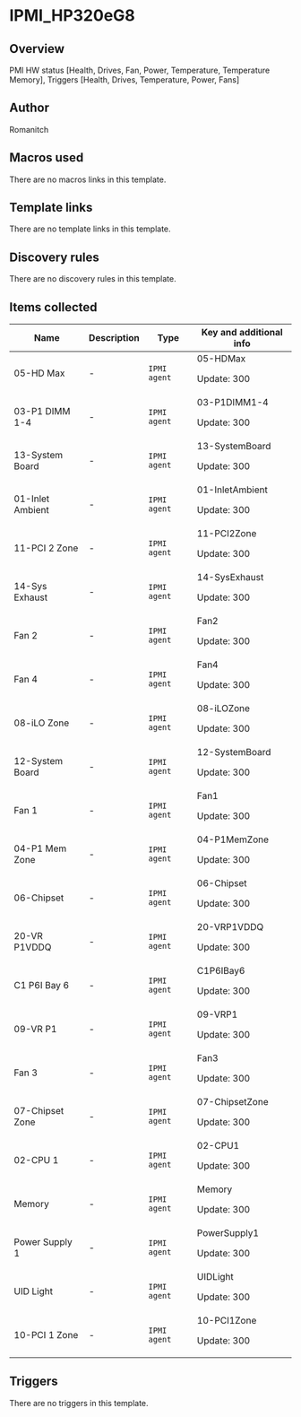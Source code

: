 # IPMI_HP320eG8

## Overview

PMI HW status [Health, Drives, Fan, Power, Temperature, Temperature Memory], Triggers [Health, Drives, Temperature, Power, Fans]



## Author

Romanitch

## Macros used

There are no macros links in this template.

## Template links

There are no template links in this template.

## Discovery rules

There are no discovery rules in this template.

## Items collected

|Name|Description|Type|Key and additional info|
|----|-----------|----|----|
|05-HD Max|<p>-</p>|`IPMI agent`|05-HDMax<p>Update: 300</p>|
|03-P1 DIMM 1-4|<p>-</p>|`IPMI agent`|03-P1DIMM1-4<p>Update: 300</p>|
|13-System Board|<p>-</p>|`IPMI agent`|13-SystemBoard<p>Update: 300</p>|
|01-Inlet Ambient|<p>-</p>|`IPMI agent`|01-InletAmbient<p>Update: 300</p>|
|11-PCI 2 Zone|<p>-</p>|`IPMI agent`|11-PCI2Zone<p>Update: 300</p>|
|14-Sys Exhaust|<p>-</p>|`IPMI agent`|14-SysExhaust<p>Update: 300</p>|
|Fan 2|<p>-</p>|`IPMI agent`|Fan2<p>Update: 300</p>|
|Fan 4|<p>-</p>|`IPMI agent`|Fan4<p>Update: 300</p>|
|08-iLO Zone|<p>-</p>|`IPMI agent`|08-iLOZone<p>Update: 300</p>|
|12-System Board|<p>-</p>|`IPMI agent`|12-SystemBoard<p>Update: 300</p>|
|Fan 1|<p>-</p>|`IPMI agent`|Fan1<p>Update: 300</p>|
|04-P1 Mem Zone|<p>-</p>|`IPMI agent`|04-P1MemZone<p>Update: 300</p>|
|06-Chipset|<p>-</p>|`IPMI agent`|06-Chipset<p>Update: 300</p>|
|20-VR P1VDDQ|<p>-</p>|`IPMI agent`|20-VRP1VDDQ<p>Update: 300</p>|
|C1 P6I Bay 6|<p>-</p>|`IPMI agent`|C1P6IBay6<p>Update: 300</p>|
|09-VR P1|<p>-</p>|`IPMI agent`|09-VRP1<p>Update: 300</p>|
|Fan 3|<p>-</p>|`IPMI agent`|Fan3<p>Update: 300</p>|
|07-Chipset Zone|<p>-</p>|`IPMI agent`|07-ChipsetZone<p>Update: 300</p>|
|02-CPU 1|<p>-</p>|`IPMI agent`|02-CPU1<p>Update: 300</p>|
|Memory|<p>-</p>|`IPMI agent`|Memory<p>Update: 300</p>|
|Power Supply 1|<p>-</p>|`IPMI agent`|PowerSupply1<p>Update: 300</p>|
|UID Light|<p>-</p>|`IPMI agent`|UIDLight<p>Update: 300</p>|
|10-PCI 1 Zone|<p>-</p>|`IPMI agent`|10-PCI1Zone<p>Update: 300</p>|
## Triggers

There are no triggers in this template.

